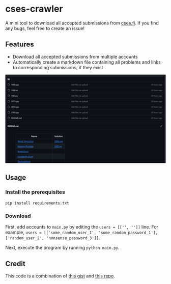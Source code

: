 # cses-crawler

A mini tool to download all accepted submissions from [cses.fi](https://cses.fi). If you find any bugs, feel free to create an issue!

## Features
- Download all accepted submissions from multiple accounts
- Automatically create a markdown file containing all problems and links to corresponding submissions, if they exist

![demo](res/demo.png)

## Usage

### Install the prerequisites

```
pip install requirements.txt
```


### Download

First, add accounts to `main.py` by editing the `users = [['', '']]` line. For example, `users = [['some_random_user_1', 'some_random_password_1'], ['random_user_2', 'nonsense_password_3']]`.

Next, execute the program by running `python main.py`.

## Credit

This code is a combination of [this gist](https://gist.github.com/RealA10N/65ecca71cfb46fc9de4ddb05b2d36369) and [this repo](https://github.com/mbfibat/cses-solution).